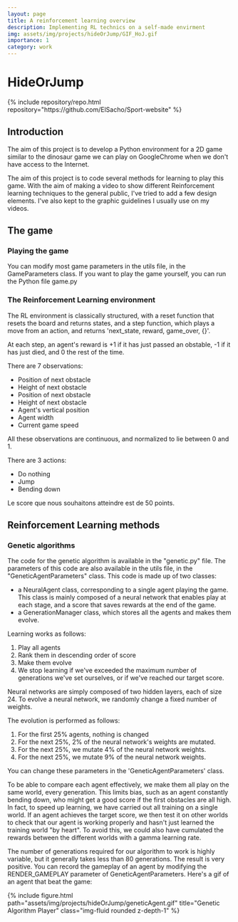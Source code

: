 ```yaml
---
layout: page
title: A reinforcement learning overview
description: Implementing RL technics on a self-made envirment
img: assets/img/projects/hideOrJump/GIF_HoJ.gif
importance: 1
category: work
---
```


# HideOrJump

<div class="repositories d-flex flex-wrap flex-md-row flex-column justify-content-between align-items-center">
    {% include repository/repo.html repository="https://github.com/ElSacho/Sport-website" %}
</div>


## Introduction 

The aim of this project is to develop a Python environment for a 2D game similar to the dinosaur game we can play on GoogleChrome when we don't have access to the Internet. 

The aim of this project is to code several methods for learning to play this game. 
With the aim of making a video to show different Reinforcement learning techniques to the general public, I've tried to add a few design elements. I've also kept to the graphic guidelines I usually use on my videos. 

## The game

### Playing the game

You can modify most game parameters in the utils file, in the GameParameters class. If you want to play the game yourself, you can run the Python file game.py

### The Reinforcement Learning environment

The RL environment is classically structured, with a reset function that resets the board and returns states, and a step function, which plays a move from an action, and returns 'next_state, reward, game_over, {}'. 

At each step, an agent's reward is +1 if it has just passed an obstable, -1 if it has just died, and 0 the rest of the time. 

There are 7 observations: 
- Position of next obstacle
- Height of next obstacle
- Position of next obstacle
- Height of next obstacle
- Agent's vertical position
- Agent width
- Current game speed

All these observations are continuous, and normalized to lie between 0 and 1.

There are 3 actions:
- Do nothing
- Jump
- Bending down

Le score que nous souhaitons atteindre est de 50 points. 

## Reinforcement Learning methods

### Genetic algorithms

The code for the genetic algorithm is available in the "genetic.py" file. The parameters of this code are also available in the utils file, in the "GeneticAgentParameters" class. 
This code is made up of two classes:
- a NeuralAgent class, corresponding to a single agent playing the game. This class is mainly composed of a neural network that enables play at each stage, and a score that saves rewards at the end of the game. 
- a GenerationManager class, which stores all the agents and makes them evolve.

Learning works as follows:
1. Play all agents
2. Rank them in descending order of score
3. Make them evolve
4. We stop learning if we've exceeded the maximum number of generations we've set ourselves, or if we've reached our target score. 

Neural networks are simply composed of two hidden layers, each of size 24. To evolve a neural network, we randomly change a fixed number of weights. 

The evolution is performed as follows:
1. For the first 25% agents, nothing is changed 
2. For the next 25%, 2% of the neural network's weights are mutated.
3. For the next 25%, we mutate 4% of the neural network weights.
4. For the next 25%, we mutate 9% of the neural network weights.

You can change these parameters in the 'GeneticAgentParameters' class.

To be able to compare each agent effectively, we make them all play on the same world, every generation. This limits bias, such as an agent constantly bending down, who might get a good score if the first obstacles are all high. In fact, to speed up learning, we have carried out all training on a single world. If an agent achieves the target score, we then test it on other worlds to check that our agent is working properly and hasn't just learned the training world "by heart". To avoid this, we could also have cumulated the rewards between the different worlds with a gamma learning rate.

The number of generations required for our algorithm to work is highly variable, but it generally takes less than 80 generations. The result is very positive. You can record the gameplay of an agent by modifying the RENDER_GAMEPLAY parameter of GeneticAgentParameters. Here's a gif of an agent that beat the game:

<div class="row">
    <div class="col-sm mt-3 mt-md-0">
        {% include figure.html path="assets/img/projects/hideOrJump/geneticAgent.gif" title="Genetic Algorithm Player" class="img-fluid rounded z-depth-1" %}
    </div>
</div>
